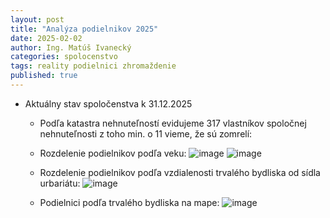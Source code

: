 ```yaml
---
layout: post
title: "Analýza podielnikov 2025"
date: 2025-02-02
author: Ing. Matúš Ivanecký
categories: spolocenstvo
tags: reality podielnici zhromaždenie
published: true
---
```


- Aktuálny stav spoločenstva k 31.12.2025
  - Podľa katastra nehnuteľností evidujeme 317 vlastníkov spoločnej nehnuteľnosti z toho min. o 11 vieme, že sú zomrelí:
  -  Rozdelenie podielnikov podľa veku:
      ![image](https://github.com/user-attachments/assets/2231be97-00a2-43ed-8c90-61ed6fffb2ee)
      ![image](https://github.com/user-attachments/assets/1cd0e3a3-1aa0-4c58-b844-5c9ca498ea24)

  -  Rozdelenie podielnikov podľa vzdialenosti trvalého bydliska od sídla urbariátu:
       ![image](https://github.com/user-attachments/assets/f0166fb0-bdc1-4765-8ca9-7b310ffb79a9)

  - Podielnici podľa trvalého bydliska na mape:
        ![image](https://github.com/user-attachments/assets/8cc1ad2a-9d90-43d9-ab92-cf646501341b)



